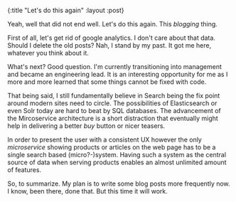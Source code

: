 {:title "Let's do this again"
 :layout :post}


Yeah, well that did not end well. Let's do this again. This *blogging* thing.

First of all, let's get rid of google analytics. I don't care about that data.
Should I delete the old posts? Nah, I stand by my past. It got me here, whatever
you think about it.

What's next? Good question. I'm currently transitioning into management and
became an engineering lead. It is an interesting opportunity for me as I more
and more learned that some things cannot be fixed with code.

That being said, I still fundamentally believe in Search being the fix point
around modern sites need to circle. The possibilities of Elasticsearch or even
Solr today are hard to beat by SQL databases. The advancement of the
Mircoservice architecture is a short distraction that eventually might help in
delivering a better *buy* button or nicer teasers.

In order to present the user with a consistent UX however the only
*microservice* showing products or articles on the web page has to be a single
search based (micro?-)system. Having such a system as the central source of data
when serving products enables an almost unlimited amount of features.

So, to summarize. My plan is to write some blog posts more frequently now. I
know, been there, done that. But this time it will work.

